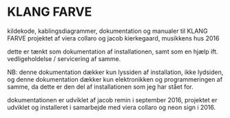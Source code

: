# KLANG FARVE

kildekode, kablingsdiagrammer, dokumentation og manualer til KLANG FARVE projektet af viera collaro og jacob kierkegaard, musikkens hus 2016

dette er tænkt som dokumentation af installationen, samt som en hjælp ift. vedligeholdelse / servicering af samme.

NB: denne dokumentation dækker kun lyssiden af installation, ikke lydsiden, og denne dokumentation dækker kun elektronikken og programmeringen af samme, da dette er den del af installationen som jeg har stået for.

dokumentationen er udviklet af jacob remin i september 2016, projektet er udviklet og installeret i samarbejde med viera collaro og neon sign i 2016.